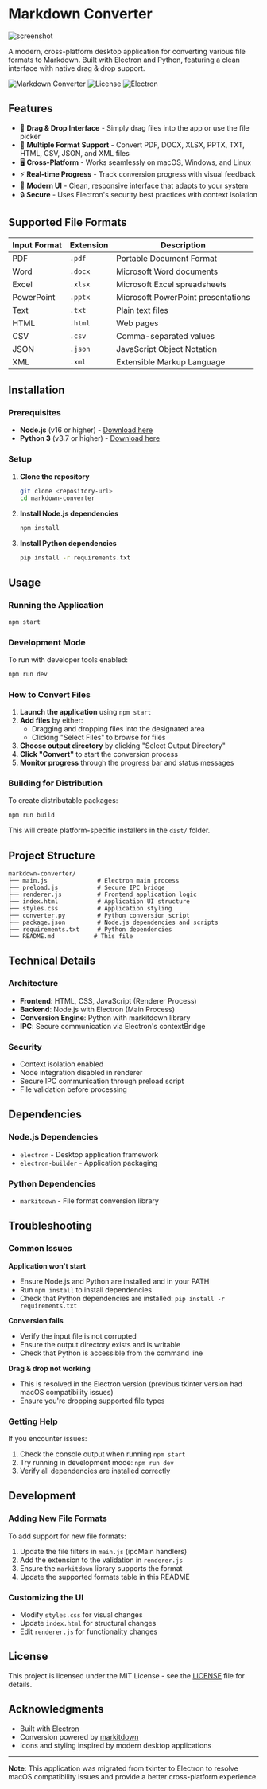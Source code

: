 # Markdown Converter

![screenshot](./app.png)

A modern, cross-platform desktop application for converting various file formats to Markdown. Built with Electron and Python, featuring a clean interface with native drag & drop support.

![Markdown Converter](https://img.shields.io/badge/platform-macOS%20%7C%20Windows%20%7C%20Linux-blue)
![License](https://img.shields.io/badge/license-MIT-green)
![Electron](https://img.shields.io/badge/Electron-28.0.0-47848F)

## Features

- 🎯 **Drag & Drop Interface** - Simply drag files into the app or use the file picker
- 📄 **Multiple Format Support** - Convert PDF, DOCX, XLSX, PPTX, TXT, HTML, CSV, JSON, and XML files
- 🖥️ **Cross-Platform** - Works seamlessly on macOS, Windows, and Linux
- ⚡ **Real-time Progress** - Track conversion progress with visual feedback
- 🎨 **Modern UI** - Clean, responsive interface that adapts to your system
- 🔒 **Secure** - Uses Electron's security best practices with context isolation

## Supported File Formats

| Input Format | Extension | Description                        |
| ------------ | --------- | ---------------------------------- |
| PDF          | `.pdf`    | Portable Document Format           |
| Word         | `.docx`   | Microsoft Word documents           |
| Excel        | `.xlsx`   | Microsoft Excel spreadsheets       |
| PowerPoint   | `.pptx`   | Microsoft PowerPoint presentations |
| Text         | `.txt`    | Plain text files                   |
| HTML         | `.html`   | Web pages                          |
| CSV          | `.csv`    | Comma-separated values             |
| JSON         | `.json`   | JavaScript Object Notation         |
| XML          | `.xml`    | Extensible Markup Language         |

## Installation

### Prerequisites

- **Node.js** (v16 or higher) - [Download here](https://nodejs.org/)
- **Python 3** (v3.7 or higher) - [Download here](https://python.org/)

### Setup

1. **Clone the repository**

   ```bash
   git clone <repository-url>
   cd markdown-converter
   ```

2. **Install Node.js dependencies**

   ```bash
   npm install
   ```

3. **Install Python dependencies**
   ```bash
   pip install -r requirements.txt
   ```

## Usage

### Running the Application

```bash
npm start
```

### Development Mode

To run with developer tools enabled:

```bash
npm run dev
```

### How to Convert Files

1. **Launch the application** using `npm start`
2. **Add files** by either:
   - Dragging and dropping files into the designated area
   - Clicking "Select Files" to browse for files
3. **Choose output directory** by clicking "Select Output Directory"
4. **Click "Convert"** to start the conversion process
5. **Monitor progress** through the progress bar and status messages

### Building for Distribution

To create distributable packages:

```bash
npm run build
```

This will create platform-specific installers in the `dist/` folder.

## Project Structure

```
markdown-converter/
├── main.js              # Electron main process
├── preload.js           # Secure IPC bridge
├── renderer.js          # Frontend application logic
├── index.html           # Application UI structure
├── styles.css           # Application styling
├── converter.py         # Python conversion script
├── package.json         # Node.js dependencies and scripts
├── requirements.txt     # Python dependencies
└── README.md           # This file
```

## Technical Details

### Architecture

- **Frontend**: HTML, CSS, JavaScript (Renderer Process)
- **Backend**: Node.js with Electron (Main Process)
- **Conversion Engine**: Python with markitdown library
- **IPC**: Secure communication via Electron's contextBridge

### Security

- Context isolation enabled
- Node integration disabled in renderer
- Secure IPC communication through preload script
- File validation before processing

## Dependencies

### Node.js Dependencies

- `electron` - Desktop application framework
- `electron-builder` - Application packaging

### Python Dependencies

- `markitdown` - File format conversion library

## Troubleshooting

### Common Issues

**Application won't start**

- Ensure Node.js and Python are installed and in your PATH
- Run `npm install` to install dependencies
- Check that Python dependencies are installed: `pip install -r requirements.txt`

**Conversion fails**

- Verify the input file is not corrupted
- Ensure the output directory exists and is writable
- Check that Python is accessible from the command line

**Drag & drop not working**

- This is resolved in the Electron version (previous tkinter version had macOS compatibility issues)
- Ensure you're dropping supported file types

### Getting Help

If you encounter issues:

1. Check the console output when running `npm start`
2. Try running in development mode: `npm run dev`
3. Verify all dependencies are installed correctly

## Development

### Adding New File Formats

To add support for new file formats:

1. Update the file filters in `main.js` (ipcMain handlers)
2. Add the extension to the validation in `renderer.js`
3. Ensure the `markitdown` library supports the format
4. Update the supported formats table in this README

### Customizing the UI

- Modify `styles.css` for visual changes
- Update `index.html` for structural changes
- Edit `renderer.js` for functionality changes

## License

This project is licensed under the MIT License - see the [LICENSE](LICENSE) file for details.

## Acknowledgments

- Built with [Electron](https://electronjs.org/)
- Conversion powered by [markitdown](https://github.com/microsoft/markitdown)
- Icons and styling inspired by modern desktop applications

---

**Note**: This application was migrated from tkinter to Electron to resolve macOS compatibility issues and provide a better cross-platform experience.
